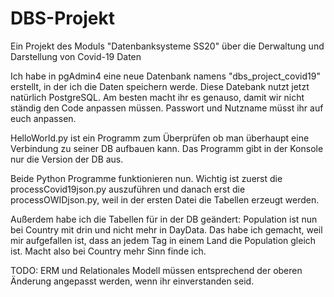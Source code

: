 # DBS-Projekt
Ein Projekt des Moduls "Datenbanksysteme SS20" über die Derwaltung und Darstellung von Covid-19 Daten

Ich habe in pgAdmin4 eine neue Datenbank namens "dbs_project_covid19" erstellt, in der ich die Daten speichern werde.
Diese Datebank nutzt jetzt natürlich PostgreSQL.
Am besten macht ihr es genauso, damit wir nicht ständig den Code anpassen müssen.
Passwort und Nutzname müsst ihr auf euch anpassen.

HelloWorld.py ist ein Programm zum Überprüfen ob man überhaupt eine Verbindung zu seiner DB aufbauen kann.
Das Programm gibt in der Konsole nur die Version der DB aus.

Beide Python Programme funktionieren nun. Wichtig ist zuerst die processCovid19json.py auszuführen und danach erst die processOWIDjson.py,
weil in der ersten Datei die Tabellen erzeugt werden.

Außerdem habe ich die Tabellen für in der DB geändert: Population ist nun bei Country mit drin und nicht mehr in DayData. Das habe ich gemacht, weil mir aufgefallen ist,
dass an jedem Tag in einem Land die Population gleich ist. Macht also bei Country mehr Sinn finde ich.

TODO: ERM und Relationales Modell müssen entsprechend der oberen Änderung angepasst werden, wenn ihr einverstanden seid.